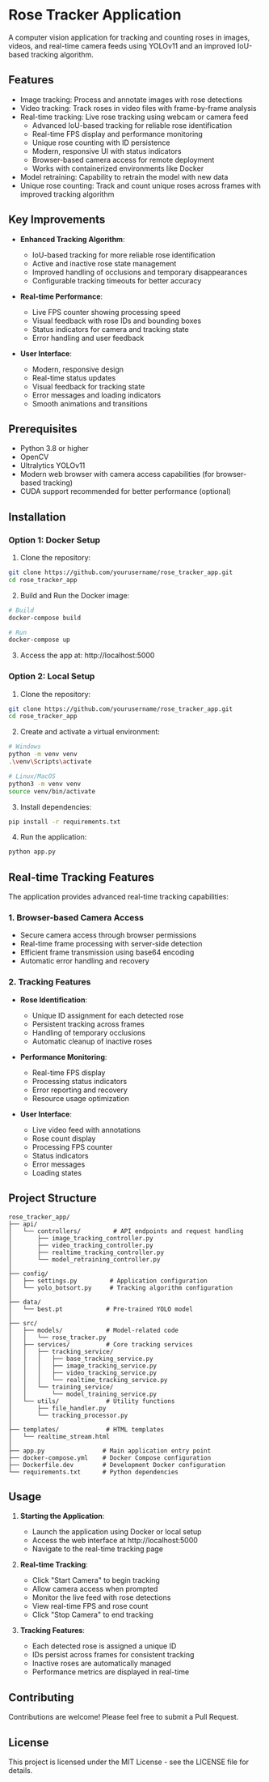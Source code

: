 # Rose Tracker Application

A computer vision application for tracking and counting roses in images, videos, and real-time camera feeds using YOLOv11 and an improved IoU-based tracking algorithm.

## Features

- Image tracking: Process and annotate images with rose detections
- Video tracking: Track roses in video files with frame-by-frame analysis
- Real-time tracking: Live rose tracking using webcam or camera feed
  - Advanced IoU-based tracking for reliable rose identification
  - Real-time FPS display and performance monitoring
  - Unique rose counting with ID persistence
  - Modern, responsive UI with status indicators
  - Browser-based camera access for remote deployment
  - Works with containerized environments like Docker
- Model retraining: Capability to retrain the model with new data
- Unique rose counting: Track and count unique roses across frames with improved tracking algorithm

## Key Improvements

- **Enhanced Tracking Algorithm**: 
  - IoU-based tracking for more reliable rose identification
  - Active and inactive rose state management
  - Improved handling of occlusions and temporary disappearances
  - Configurable tracking timeouts for better accuracy

- **Real-time Performance**:
  - Live FPS counter showing processing speed
  - Visual feedback with rose IDs and bounding boxes
  - Status indicators for camera and tracking state
  - Error handling and user feedback

- **User Interface**:
  - Modern, responsive design
  - Real-time status updates
  - Visual feedback for tracking state
  - Error messages and loading indicators
  - Smooth animations and transitions

## Prerequisites

- Python 3.8 or higher
- OpenCV
- Ultralytics YOLOv11
- Modern web browser with camera access capabilities (for browser-based tracking)
- CUDA support recommended for better performance (optional)

## Installation

### Option 1: Docker Setup

1. Clone the repository:
```bash
git clone https://github.com/yourusername/rose_tracker_app.git
cd rose_tracker_app
```

2. Build and Run the Docker image:
```bash
# Build
docker-compose build

# Run
docker-compose up
```

3. Access the app at: http://localhost:5000

### Option 2: Local Setup

1. Clone the repository:
```bash
git clone https://github.com/yourusername/rose_tracker_app.git
cd rose_tracker_app
```

2. Create and activate a virtual environment:
```bash
# Windows
python -m venv venv
.\venv\Scripts\activate

# Linux/MacOS
python3 -m venv venv
source venv/bin/activate
```

3. Install dependencies:
```bash
pip install -r requirements.txt
```

4. Run the application:
```bash
python app.py
```

## Real-time Tracking Features

The application provides advanced real-time tracking capabilities:

### 1. Browser-based Camera Access

- Secure camera access through browser permissions
- Real-time frame processing with server-side detection
- Efficient frame transmission using base64 encoding
- Automatic error handling and recovery

### 2. Tracking Features

- **Rose Identification**:
  - Unique ID assignment for each detected rose
  - Persistent tracking across frames
  - Handling of temporary occlusions
  - Automatic cleanup of inactive roses

- **Performance Monitoring**:
  - Real-time FPS display
  - Processing status indicators
  - Error reporting and recovery
  - Resource usage optimization

- **User Interface**:
  - Live video feed with annotations
  - Rose count display
  - Processing FPS counter
  - Status indicators
  - Error messages
  - Loading states

## Project Structure

```
rose_tracker_app/
├── api/
│   └── controllers/         # API endpoints and request handling
│       ├── image_tracking_controller.py
│       ├── video_tracking_controller.py
│       ├── realtime_tracking_controller.py
│       └── model_retraining_controller.py
│
├── config/
│   ├── settings.py         # Application configuration
│   └── yolo_botsort.py     # Tracking algorithm configuration
│
├── data/
│   └── best.pt            # Pre-trained YOLO model
│
├── src/
│   ├── models/            # Model-related code
│   │   └── rose_tracker.py
│   ├── services/          # Core tracking services
│   │   ├── tracking_service/
│   │   │   ├── base_tracking_service.py
│   │   │   ├── image_tracking_service.py
│   │   │   ├── video_tracking_service.py
│   │   │   └── realtime_tracking_service.py
│   │   └── training_service/
│   │       └── model_training_service.py
│   └── utils/             # Utility functions
│       ├── file_handler.py
│       └── tracking_processor.py
│
├── templates/             # HTML templates
│   └── realtime_stream.html
│
├── app.py                # Main application entry point
├── docker-compose.yml    # Docker Compose configuration
├── Dockerfile.dev        # Development Docker configuration
└── requirements.txt      # Python dependencies
```

## Usage

1. **Starting the Application**:
   - Launch the application using Docker or local setup
   - Access the web interface at http://localhost:5000
   - Navigate to the real-time tracking page

2. **Real-time Tracking**:
   - Click "Start Camera" to begin tracking
   - Allow camera access when prompted
   - Monitor the live feed with rose detections
   - View real-time FPS and rose count
   - Click "Stop Camera" to end tracking

3. **Tracking Features**:
   - Each detected rose is assigned a unique ID
   - IDs persist across frames for consistent tracking
   - Inactive roses are automatically managed
   - Performance metrics are displayed in real-time

## Contributing

Contributions are welcome! Please feel free to submit a Pull Request.

## License

This project is licensed under the MIT License - see the LICENSE file for details.
